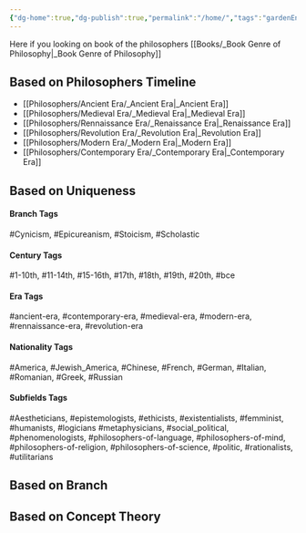 ```yaml
---
{"dg-home":true,"dg-publish":true,"permalink":"/home/","tags":"gardenEntry","dgPassFrontmatter":true}
---
```


Here if you looking on book of the philosophers [[Books/_Book Genre of Philosophy\|_Book Genre of Philosophy]]

## Based on Philosophers Timeline


<div class="transclusion internal-embed is-loaded"><div class="markdown-embed">



- [[Philosophers/Ancient Era/_Ancient Era\|_Ancient Era]]
- [[Philosophers/Medieval Era/_Medieval Era\|_Medieval Era]]
- [[Philosophers/Rennaissance Era/_Renaissance Era\|_Renaissance Era]]
- [[Philosophers/Revolution Era/_Revolution Era\|_Revolution Era]]
- [[Philosophers/Modern Era/_Modern Era\|_Modern Era]]
- [[Philosophers/Contemporary Era/_Contemporary Era\|_Contemporary Era]]

</div></div>


## Based on Uniqueness
#### Branch Tags

<div class="transclusion internal-embed is-loaded"><div class="markdown-embed">



#Cynicism, #Epicureanism, #Stoicism, #Scholastic

</div></div>


#### Century Tags

<div class="transclusion internal-embed is-loaded"><div class="markdown-embed">



#1-10th, #11-14th, #15-16th, #17th, #18th, #19th, #20th, #bce

</div></div>


#### Era Tags

<div class="transclusion internal-embed is-loaded"><div class="markdown-embed">



#ancient-era, #contemporary-era, #medieval-era, #modern-era, #rennaissance-era, #revolution-era

</div></div>


#### Nationality Tags

<div class="transclusion internal-embed is-loaded"><div class="markdown-embed">



#America, #Jewish_America, #Chinese, #French, #German, #Italian, #Romanian, #Greek, #Russian

</div></div>


#### Subfields Tags

<div class="transclusion internal-embed is-loaded"><div class="markdown-embed">



#Aestheticians, #epistemologists, #ethicists, #existentialists, #femminist, #humanists, #logicians #metaphysicians, #social_political, #phenomenologists, #philosophers-of-language, #philosophers-of-mind, #philosophers-of-religion, #philosophers-of-science, #politic, #rationalists, #utilitarians



</div></div>

## Based on Branch

<div class="transclusion internal-embed is-loaded"><div class="markdown-embed">





</div></div>


## Based on Concept Theory

<div class="transclusion internal-embed is-loaded"><div class="markdown-embed">





</div></div>

